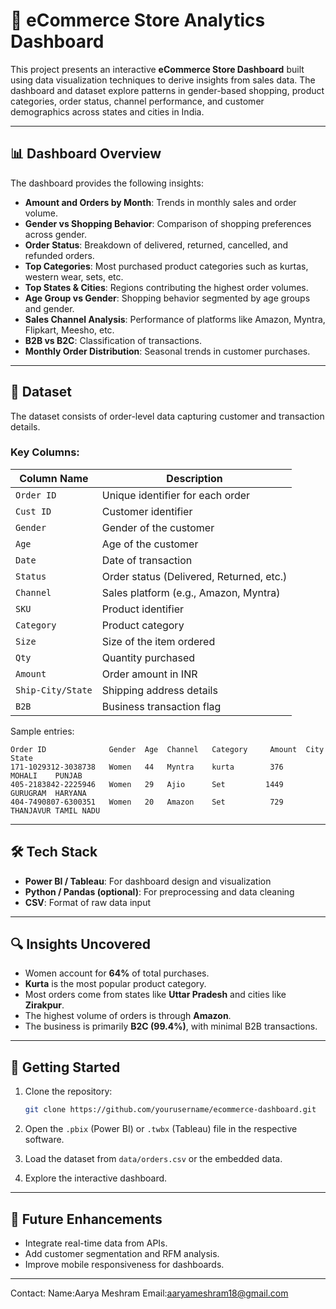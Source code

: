 # 🛒 eCommerce Store Analytics Dashboard

This project presents an interactive **eCommerce Store Dashboard** built using data visualization techniques to derive insights from sales data. The dashboard and dataset explore patterns in gender-based shopping, product categories, order status, channel performance, and customer demographics across states and cities in India.

---

## 📊 Dashboard Overview

The dashboard provides the following insights:

* **Amount and Orders by Month**: Trends in monthly sales and order volume.
* **Gender vs Shopping Behavior**: Comparison of shopping preferences across gender.
* **Order Status**: Breakdown of delivered, returned, cancelled, and refunded orders.
* **Top Categories**: Most purchased product categories such as kurtas, western wear, sets, etc.
* **Top States & Cities**: Regions contributing the highest order volumes.
* **Age Group vs Gender**: Shopping behavior segmented by age groups and gender.
* **Sales Channel Analysis**: Performance of platforms like Amazon, Myntra, Flipkart, Meesho, etc.
* **B2B vs B2C**: Classification of transactions.
* **Monthly Order Distribution**: Seasonal trends in customer purchases.

---

## 📁 Dataset

The dataset consists of order-level data capturing customer and transaction details.

### Key Columns:

| Column Name       | Description                              |
| ----------------- | ---------------------------------------- |
| `Order ID`        | Unique identifier for each order         |
| `Cust ID`         | Customer identifier                      |
| `Gender`          | Gender of the customer                   |
| `Age`             | Age of the customer                      |
| `Date`            | Date of transaction                      |
| `Status`          | Order status (Delivered, Returned, etc.) |
| `Channel`         | Sales platform (e.g., Amazon, Myntra)    |
| `SKU`             | Product identifier                       |
| `Category`        | Product category                         |
| `Size`            | Size of the item ordered                 |
| `Qty`             | Quantity purchased                       |
| `Amount`          | Order amount in INR                      |
| `Ship-City/State` | Shipping address details                 |
| `B2B`             | Business transaction flag                |

Sample entries:

```csv
Order ID              Gender  Age  Channel   Category     Amount  City      State
171-1029312-3038738   Women   44   Myntra    kurta        376     MOHALI    PUNJAB
405-2183842-2225946   Women   29   Ajio      Set         1449     GURUGRAM  HARYANA
404-7490807-6300351   Women   20   Amazon    Set          729     THANJAVUR TAMIL NADU
```

---

## 🛠️ Tech Stack

* **Power BI / Tableau**: For dashboard design and visualization
* **Python / Pandas (optional)**: For preprocessing and data cleaning
* **CSV**: Format of raw data input

---

## 🔍 Insights Uncovered

* Women account for **64%** of total purchases.
* **Kurta** is the most popular product category.
* Most orders come from states like **Uttar Pradesh** and cities like **Zirakpur**.
* The highest volume of orders is through **Amazon**.
* The business is primarily **B2C (99.4%)**, with minimal B2B transactions.

---

## 🚀 Getting Started

1. Clone the repository:

   ```bash
   git clone https://github.com/yourusername/ecommerce-dashboard.git
   ```
2. Open the `.pbix` (Power BI) or `.twbx` (Tableau) file in the respective software.
3. Load the dataset from `data/orders.csv` or the embedded data.
4. Explore the interactive dashboard.

---

## 📌 Future Enhancements

* Integrate real-time data from APIs.
* Add customer segmentation and RFM analysis.
* Improve mobile responsiveness for dashboards.

---
Contact:
Name:Aarya Meshram
Email:aaryameshram18@gmail.com
